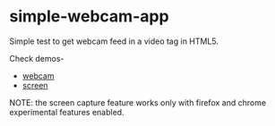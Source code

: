 # simple-webcam-app

Simple test to get webcam feed in a video tag in HTML5.

Check demos-
- [webcam](https://mridulganga.github.io/simple-webcam-app/index.html)
- [screen](https://mridulganga.github.io/simple-webcam-app/screen.html)

NOTE: the screen capture feature works only with firefox and chrome experimental features enabled.